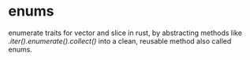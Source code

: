 # enums
enumerate traits for vector and slice in rust, by abstracting methods like _.iter().enumerate().collect()_ into a clean, reusable method also called enums. 
